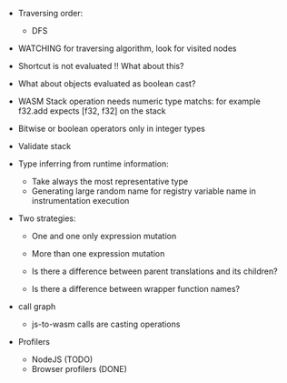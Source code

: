 - Traversing order:
  - DFS
- WATCHING for traversing algorithm, look for visited nodes

- Shortcut is not evaluated !! What about this?
- What about objects evaluated as boolean cast?

- WASM Stack operation needs numeric type matchs: for example f32.add expects [f32, f32] on the stack
- Bitwise or boolean operators only in integer types

- Validate stack

- Type inferring from runtime information:
  - Take always the most representative type
  - Generating large random name for registry variable name in instrumentation execution


- Two strategies:
    - One and one only expression mutation
    - More than one expression mutation

    - Is there a difference between parent translations and its children?
    - Is there a difference between wrapper function names?

- call graph
    - js-to-wasm calls are casting operations

- Profilers
  - NodeJS (TODO)
  - Browser profilers (DONE)